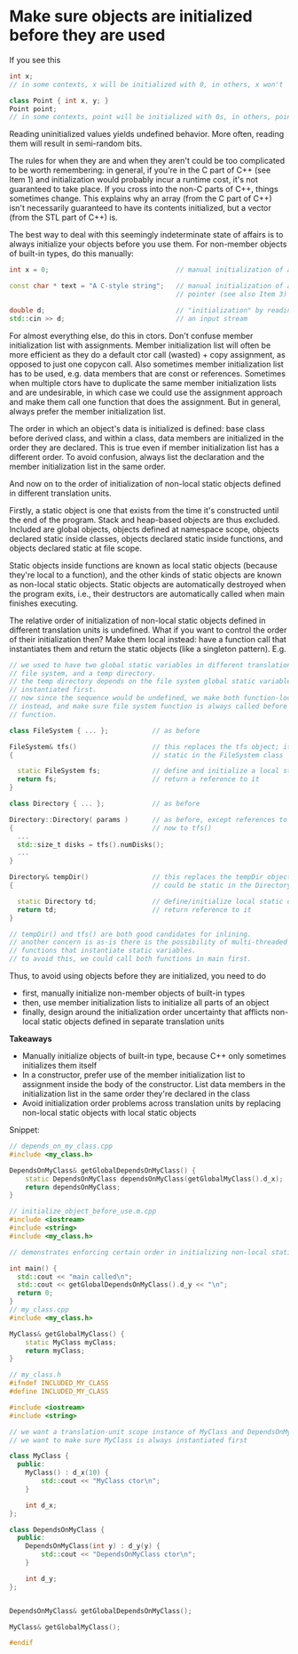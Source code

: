 # Make sure objects are initialized before they are used

If you see this
```cpp
int x;
// in some contexts, x will be initialized with 0, in others, x won't

class Point { int x, y; }
Point point;
// in some contexts, point will be initialized with 0s, in others, point won't
```
Reading uninitialized values yields undefined behavior. More often, reading them will result in semi-random bits.

The rules for when they are and when they aren't could be too complicated to be worth remembering: in general, if you're in the C part of C++ (see Item 1) and initialization would probably incur a runtime cost, it's not guaranteed to take place. If you cross into the non-C parts of C++, things sometimes change. This explains why an array (from the C part of C++) isn't necessarily guaranteed to have its contents initialized, but a vector (from the STL part of C++) is.

The best way to deal with this seemingly indeterminate state of affairs is to always initialize your objects before you use them.
For non-member objects of built-in types, do this manually:
```cpp
int x = 0;                                // manual initialization of an int

const char * text = "A C-style string";   // manual initialization of a
                                          // pointer (see also Item 3)

double d;                                 // "initialization" by reading from
std::cin >> d;                            // an input stream
```
For almost everything else, do this in ctors.
Don't confuse member initialization list with assignments.
Member initialization list will often be more efficient as they do a default ctor call (wasted) + copy assignment, as opposed to just one copycon call.
Also sometimes member initialization list has to be used, e.g. data members that are const or references.
Sometimes when multiple ctors have to duplicate the same member initialization lists and are undesirable, in which case we could use the assignment approach and make them call one function that does the assignment. But in general, always prefer the member initialization list.

The order in which an object's data is initialized is defined: base class before derived class, and within a class, data members are initialized in the order they are declared. This is true even if member initialization list has a different order.
To avoid confusion, always list the declaration and the member initialization list in the same order.

And now on to the order of initialization of non-local static objects defined in different translation units.

Firstly, a static object is one that exists from the time it's constructed until the end of the program.
Stack and heap-based objects are thus excluded. Included are global objects, objects defined at namespace scope, objects declared static inside classes, objects declared static inside functions, and objects declared static at file scope.

Static objects inside functions are known as local static objects (because they're local to a function), and the other kinds of static objects are known as non-local static objects. Static objects are automatically destroyed when the program exits, i.e., their destructors are automatically called when main finishes executing.

The relative order of initialization of non-local static objects defined in different translation units is undefined.
What if you want to control the order of their initialization then? Make them local instead: have a function call that instantiates them and return the static objects (like a singleton pattern). E.g.
```cpp
// we used to have two global static variables in different translation units:
// file system, and a temp directory.
// the temp directory depends on the file system global static variable being
// instantiated first.
// now since the sequence would be undefined, we make both function-local static
// instead, and make sure file system function is always called before temp directory
// function.  

class FileSystem { ... };           // as before

FileSystem& tfs()                   // this replaces the tfs object; it could be
{                                   // static in the FileSystem class

  static FileSystem fs;             // define and initialize a local static object
  return fs;                        // return a reference to it
}

class Directory { ... };            // as before

Directory::Directory( params )      // as before, except references to tfs are
{                                   // now to tfs()
  ...
  std::size_t disks = tfs().numDisks();
  ...
}

Directory& tempDir()                // this replaces the tempDir object; it
{                                   // could be static in the Directory class

  static Directory td;              // define/initialize local static object
  return td;                        // return reference to it
}

// tempDir() and tfs() are both good candidates for inlining.
// another concern is as-is there is the possibility of multi-threaded call on
// functions that instantiate static variables.
// to avoid this, we could call both functions in main first.
```

Thus, to avoid using objects before they are initialized, you need to do
* first, manually initialize non-member objects of built-in types
* then, use member initialization lists to initialize all parts of an object
* finally, design around the initialization order uncertainty that afflicts non-local static objects defined in separate translation units

**Takeaways**
* Manually initialize objects of built-in type, because C++ only sometimes initializes them itself
* In a constructor, prefer use of the member initialization list to assignment inside the body of the constructor. List data members in the initialization list in the same order they're declared in the class
* Avoid initialization order problems across translation units by replacing non-local static objects with local static objects

Snippet:
```cpp
// depends_on_my_class.cpp
#include <my_class.h>

DependsOnMyClass& getGlobalDependsOnMyClass() {
    static DependsOnMyClass dependsOnMyClass(getGlobalMyClass().d_x);
    return dependsOnMyClass;
}

// initialize_object_before_use.m.cpp
#include <iostream>
#include <string>
#include <my_class.h>

// demonstrates enforcing certain order in initializing non-local static variables in different translation units

int main() {
  std::cout << "main called\n";
  std::cout << getGlobalDependsOnMyClass().d_y << "\n";
  return 0;
}
// my_class.cpp
#include <my_class.h>

MyClass& getGlobalMyClass() {
    static MyClass myClass;
    return myClass;
}

// my_class.h
#ifndef INCLUDED_MY_CLASS
#define INCLUDED_MY_CLASS

#include <iostream>
#include <string>

// we want a translation-unit scope instance of MyClass and DependsOnMyClass, and 
// we want to make sure MyClass is always instantiated first

class MyClass {
  public:
    MyClass() : d_x(10) {
        std::cout << "MyClass ctor\n";
    }

    int d_x;
};

class DependsOnMyClass {
  public:
    DependsOnMyClass(int y) : d_y(y) {
        std::cout << "DependsOnMyClass ctor\n";
    }

    int d_y;
};


DependsOnMyClass& getGlobalDependsOnMyClass();

MyClass& getGlobalMyClass();

#endif

```
